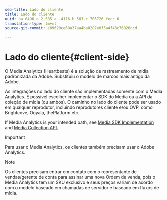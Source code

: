 ```yaml
---
seo-title: Lado do cliente
title: Lado do cliente
uuid: ba 0496 e 2-585 a -4176-b 583-c 705726 fecc 6
translation-type: tm+mt
source-git-commit: e89620ce60a37aa4ba0207e8f5a4f43c76026dcd

---
```



# Lado do cliente{#client-side}

O Media Analytics (Heartbeats) é a solução de rastreamento de mídia padronizada da Adobe. Substituiu o modelo de marcos mais antigo da Adobe.

As integrações no lado do cliente são implementadas somente com o Media Analytics. É possível escolher implementar o SDK do Media ou a API da coleção de mídia (ou ambos). O caminho no lado do cliente pode ser usado em qualquer reprodutor, incluindo reprodutores cliente e/ou OVP, como Brightcove, Ooyala, thePlatform etc.

If Media Analytics is your intended path, see [Media SDK Implementation](/help/sdk-implement/setup/setup-overview.md) and [Media Collection API.](/help/media-collection-api/mc-api-overview.md)

>[!IMPORTANT]
>
>Para usar o Media Analytics, os clientes também precisam usar o Adobe Analytics.

>[!NOTE]
>
>Os clientes precisam entrar em contato com o representante de vendas/gerente de conta para assinar uma nova Ordem de venda, pois o Media Analytics tem um SKU exclusivo e seus preços variam de acordo com o modelo baseado em chamadas de servidor e baseado em fluxos de mídia.

